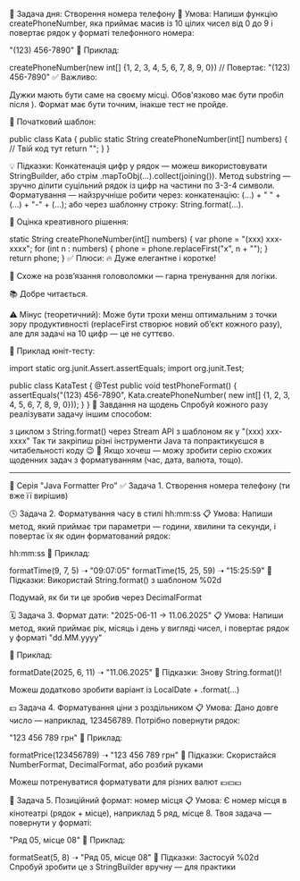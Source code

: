 

📱 Задача дня: Створення номера телефону
🧠 Умова:
Напиши функцію createPhoneNumber, яка приймає масив із 10 цілих чисел
від 0 до 9 і повертає рядок у форматі телефонного номера:

"(123) 456-7890"
🔸 Приклад:

createPhoneNumber(new int[] {1, 2, 3, 4, 5, 6, 7, 8, 9, 0})
// Повертає: "(123) 456-7890"
✅ Важливо:

Дужки мають бути саме на своєму місці.
Обов'язково має бути пробіл після ).
Формат має бути точним, інакше тест не пройде.

🔧 Початковий шаблон:

public class Kata {
public static String createPhoneNumber(int[] numbers) {
// Твій код тут
return "";
}
}

💡 Підказки:
Конкатенація цифр у рядок — можеш використовувати StringBuilder, або стрім .mapToObj(...).collect(joining()).
Метод substring — зручно ділити суцільний рядок із цифр на частини по 3-3-4 символи.
Форматування — найзручніше робити через:
конкатенацію: (...) + " " + (...) + "-" + (...);
або через шаблонну строку: String.format(...).

🌟 Оцінка креативного рішення:

static String createPhoneNumber(int[] numbers) {
var phone = "(xxx) xxx-xxxx";
for (int n : numbers) {
phone = phone.replaceFirst("x", n + "");
}
return phone;
}
✅ Плюси:
🔥 Дуже елегантне і коротке!

🧩 Схоже на розв’язання головоломки — гарна тренування для логіки.

📚 Добре читається.

⚠️ Мінус (теоретичний):
Може бути трохи менш оптимальним з точки зору продуктивності (replaceFirst створює новий об’єкт кожного разу), але для задачі на 10 цифр — це не суттєво.

🧪 Приклад юніт-тесту:

import static org.junit.Assert.assertEquals;
import org.junit.Test;

public class KataTest {
@Test
public void testPhoneFormat() {
assertEquals("(123) 456-7890", Kata.createPhoneNumber(
new int[] {1, 2, 3, 4, 5, 6, 7, 8, 9, 0}));
}
}
🔁 Завдання на щодень
Спробуй кожного разу реалізувати задачу іншим способом:

з циклом
з String.format()
через Stream API
з шаблоном як у "(xxx) xxx-xxxx"
Так ти закріпиш різні інструменти Java та попрактикуєшся в читабельності коду 😉
🔔 Якщо хочеш — можу зробити серію схожих щоденних задач з форматуванням (час, дата, валюта, тощо).

------------------------------------------------------------

🔧 Серія "Java Formatter Pro"
✅ Задача 1. Створення номера телефону
(ти вже її вирішив)

🕓 Задача 2. Форматування часу в стилі hh:mm:ss
📋 Умова:
Напиши метод, який приймає три параметри — години, хвилини та секунди, і повертає їх як один форматований рядок:

hh:mm:ss
🔹 Приклад:

formatTime(9, 7, 5) ➝ "09:07:05"
formatTime(15, 25, 59) ➝ "15:25:59"
🧩 Підказки:
Використай String.format() з шаблоном %02d

Подумай, як би ти це зробив через DecimalFormat

🗓 Задача 3. Формат дати: "2025-06-11 → 11.06.2025"
📋 Умова:
Напиши метод, який приймає рік, місяць і день у вигляді чисел, і повертає рядок у форматі "dd.MM.yyyy"

🔹 Приклад:

formatDate(2025, 6, 11) ➝ "11.06.2025"
🧩 Підказки:
Знову String.format()!

Можеш додатково зробити варіант із LocalDate + .format(...)

💵 Задача 4. Форматування ціни з роздільником
📋 Умова:
Дано довге число — наприклад, 123456789. Потрібно повернути рядок:

"123 456 789 грн"
🔹 Приклад:

formatPrice(123456789) ➝ "123 456 789 грн"
🧩 Підказки:
Скористайся NumberFormat, DecimalFormat, або розбий руками

Можеш потренуватися форматувати для різних валют 💶💴💷

📍 Задача 5. Позиційний формат: номер місця
📋 Умова:
Є номер місця в кінотеатрі (рядок + місце), наприклад 5 ряд, місце 8. Твоя задача — повернути у форматі:

"Ряд 05, місце 08"
🔹 Приклад:

formatSeat(5, 8) ➝ "Ряд 05, місце 08"
🧩 Підказки:
Застосуй %02d
Спробуй зробити це з StringBuilder вручну — для практики